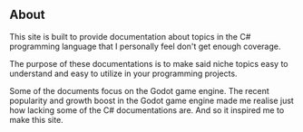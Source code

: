 ## About
This site is built to provide documentation about topics in the C# programming language that I personally feel don't get enough coverage.

The purpose of these documentations is to make said niche topics easy to understand and easy to utilize in your programming projects.

Some of the documents focus on the Godot game engine.
The recent popularity and growth boost in the Godot game engine made me realise just how lacking some of the C# documentations are. And so it inspired me to make this site.
